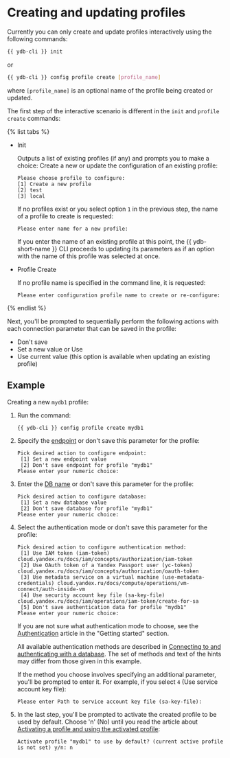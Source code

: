 # Creating and updating profiles

Currently you can only create and update profiles interactively using the following commands:

```bash
{{ ydb-cli }} init
```

or

```bash
{{ ydb-cli }} config profile create [profile_name]
```

where `[profile_name]` is an optional name of the profile being created or updated.

The first step of the interactive scenario is different in the `init` and `profile create` commands:

{% list tabs %}

- Init

  Outputs a list of existing profiles (if any) and prompts you to make a choice: Create a new or update the configuration of an existing profile:

   ```text
   Please choose profile to configure:
   [1] Create a new profile
   [2] test
   [3] local
   ```

   If no profiles exist or you select option `1` in the previous step, the name of a profile to create is requested:

   ```text
   Please enter name for a new profile: 
   ```

   If you enter the name of an existing profile at this point, the {{ ydb-short-name }} CLI proceeds to updating its parameters as if an option with the name of this profile was selected at once.

- Profile Create

   If no profile name is specified in the command line, it is requested:

   ```text
   Please enter configuration profile name to create or re-configure:
   ```

{% endlist %}

Next, you'll be prompted to sequentially perform the following actions with each connection parameter that can be saved in the profile:

- Don't save
- Set a new value or Use <value>
- Use current value (this option is available when updating an existing profile)

## Example

Creating a new `mydb1` profile:

1. Run the command:

    ```bash
    {{ ydb-cli }} config profile create mydb1
    ```

1. Specify the [endpoint](../../../../concepts/connect.md#endpoint) or don't save this parameter for the profile:

    ```text
    Pick desired action to configure endpoint:
     [1] Set a new endpoint value
     [2] Don't save endpoint for profile "mydb1"
    Please enter your numeric choice: 
    ```

1. Enter the [DB name](../../../../concepts/connect.md#database) or don't save this parameter for the profile:

    ```text
    Pick desired action to configure database:
     [1] Set a new database value
     [2] Don't save database for profile "mydb1"
    Please enter your numeric choice: 
    ```

1. Select the authentication mode or don't save this parameter for the profile:

    ```text
    Pick desired action to configure authentication method:
     [1] Use IAM token (iam-token) cloud.yandex.ru/docs/iam/concepts/authorization/iam-token
     [2] Use OAuth token of a Yandex Passport user (yc-token) cloud.yandex.ru/docs/iam/concepts/authorization/oauth-token
     [3] Use metadata service on a virtual machine (use-metadata-credentials) cloud.yandex.ru/docs/compute/operations/vm-connect/auth-inside-vm
     [4] Use security account key file (sa-key-file) cloud.yandex.ru/docs/iam/operations/iam-token/create-for-sa
     [5] Don't save authentication data for profile "mydb1"
    Please enter your numeric choice:
    ```

    If you are not sure what authentication mode to choose, see the [Authentication](../../../../getting_started/auth.md) article in the "Getting started" section.

    All available authentication methods are described in [Connecting to and authenticating with a database](../../../../concepts/connect.md#auth-modes). The set of methods and text of the hints may differ from those given in this example.

    If the method you choose involves specifying an additional parameter, you'll be prompted to enter it. For example, if you select `4` (Use service account key file):

    ```text
    Please enter Path to service account key file (sa-key-file): 
    ```

1. In the last step, you'll be prompted to activate the created profile to be used by default. Choose 'n' (No) until you read the article about [Activating a profile and using the activated profile](../activate.md):

    ```text
    Activate profile "mydb1" to use by default? (current active profile is not set) y/n: n
    ```

